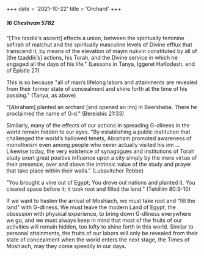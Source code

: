 +++
date = '2021-10-22'
title = 'Orchard'
+++

##### 16 Cheshvan 5782

"[The tzadik's ascent] effects a union, between the spiritually feminine sefirah of malchut and the spiritually masculine levels of Divine efflux that transcend it, by means of the elevation of mayin nukvin constituted by all of [the tzaddik’s] actions, his Torah, and the Divine service in which he engaged all the days of his life." (Lessons in Tanya, Iggeret HaKodesh, end of Epistle 27)

This is so because "all of man’s lifelong labors and attainments are revealed from their former state of concealment and shine forth at the time of his passing." (Tanya, as above)

"[Abraham] planted an orchard [and opened an inn] in Beersheba. There he proclaimed the name of G‑d." (Bereishis 21:33)

Similarly, many of the effects of our actions in spreading G-dliness in the world remain hidden to our eyes. "By establishing a public institution that challenged the world’s hallowed tenets, Abraham promoted awareness of monotheism even among people who never actually visited his inn ... Likewise today, the very existence of synagogues and institutions of Torah study exert great positive influence upon a city simply by the mere virtue of their presence, over and above the intrinsic value of the study and prayer that take place within their walls." (Lubavitcher Rebbe)

"You brought a vine out of Egypt; You drove out nations and planted it. You cleared space before it; it took root and filled the land." (Tehillim 80:9-10)

If we want to hasten the arrival of Moshiach, we must take root and "fill the land" with G-dliness. We must leave the modern Land of Egypt, the obsession with physical experience, to bring down G-dliness everywhere we go, and we must always keep in mind that most of the fruits of our activities will remain hidden, too lofty to shine forth in this world. Similar to personal attainments, the fruits of our labors will only be revealed from their state of concealment when the world enters the next stage, the Times of Moshiach, may they come speedily in our days.
